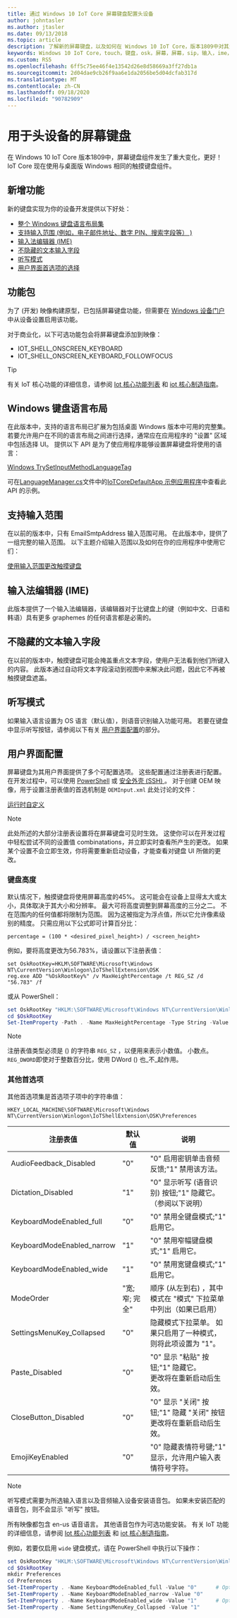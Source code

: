 ```yaml
---
title: 通过 Windows 10 IoT Core 屏幕键盘配置头设备
author: johntasler
ms.author: jtasler
ms.date: 09/13/2018
ms.topic: article
description: 了解新的屏幕键盘，以及如何在 Windows 10 IoT Core，版本1809中对其进行配置。
keywords: Windows 10 IoT Core，touch，键盘，osk，屏幕，屏幕，sip，输入，ime，头，听写，语音，语音
ms.custom: RS5
ms.openlocfilehash: 6ff5c75ee46f4e13542d26e8d58669a3ff27db1a
ms.sourcegitcommit: 2d04dae9cb26f9aa6e1da2056be5d04dcfab317d
ms.translationtype: MT
ms.contentlocale: zh-CN
ms.lasthandoff: 09/18/2020
ms.locfileid: "90782909"
---
```

# <a name="on-screen-keyboard-for-headed-devices"></a>用于头设备的屏幕键盘

在 Windows 10 IoT Core 版本1809中，屏幕键盘组件发生了重大变化，更好！ IoT Core 现在使用与桌面版 Windows 相同的触摸键盘组件。

## <a name="new-features"></a>新增功能
新的键盘实现为你的设备开发提供以下好处：

* [整个 Windows 键盘语言布局集](#windows-keyboard-language-layouts)
* [支持输入范围 (例如，电子邮件地址、数字 PIN、搜索字段等） ) ](#support-for-input-scopes)
* [输入法编辑器 (IME)](#input-method-editor-ime)
* [不隐藏的文本输入字段](#non-obscured-text-input-fields)
* [听写模式](#dictation-mode)
* [用户界面首选项的选择](#user-interface-configuration)

## <a name="feature-packages"></a>功能包

为了 (开发) 映像构建原型，已包括屏幕键盘功能，但需要在 [Windows 设备门户](../manage-your-device/deviceportal.md#iot-specific-features)中从设备设置启用该功能。

对于商业化，以下可选功能包会将屏幕键盘添加到映像：
* IOT_SHELL_ONSCREEN_KEYBOARD
* IOT_SHELL_ONSCREEN_KEYBOARD_FOLLOWFOCUS

> [!TIP]
> 有关 IoT 核心功能的详细信息，请参阅 [Iot 核心功能列表](/windows-hardware/manufacture/iot/iot-core-feature-list) 和 [iot 核心制造指南](/windows-hardware/manufacture/iot/iot-core-manufacturing-guide)。

## <a name="windows-keyboard-language-layouts"></a>Windows 键盘语言布局

在此版本中，支持的语言布局已扩展为包括桌面 Windows 版本中可用的完整集。 若要允许用户在不同的语言布局之间进行选择，通常应在应用程序的 "设置" 区域中包括选择 UI。 提供以下 API 是为了使应用程序能够设置屏幕键盘将使用的语言：

[Windows TrySetInputMethodLanguageTag](/uwp/api/windows.globalization.language.trysetinputmethodlanguagetag)

可在[LanguageManager.cs](https://github.com/Microsoft/Windows-iotcore-samples/blob/develop/Samples/IoTCoreDefaultApp/CS/IoTCoreDefaultApp/Presenters/LanguageManager.cs)文件中的[IoTCoreDefaultApp 示例应用程序](https://github.com/Microsoft/Windows-iotcore-samples/tree/develop/Samples/IoTCoreDefaultApp)中查看此 API 的示例。

## <a name="support-for-input-scopes"></a>支持输入范围

在以前的版本中，只有 EmailSmtpAddress 输入范围可用。 在此版本中，提供了一组完整的输入范围。 以下主题介绍输入范围以及如何在你的应用程序中使用它们：

[使用输入范围更改触摸键盘](/windows/uwp/design/input/use-input-scope-to-change-the-touch-keyboard)

## <a name="input-method-editor-ime"></a>输入法编辑器 (IME)

此版本提供了一个输入法编辑器，该编辑器对于比键盘上的键（例如中文、日语和韩语）具有更多 graphemes 的任何语言都是必需的。

## <a name="non-obscured-text-input-fields"></a>不隐藏的文本输入字段

在以前的版本中，触摸键盘可能会掩盖重点文本字段，使用户无法看到他们所键入的内容。 此版本通过自动将文本字段滚动到视图中来解决此问题，因此它不再被触摸键盘遮盖。

## <a name="dictation-mode"></a>听写模式

如果输入语言设置为 OS 语言（默认值），则语音识别输入功能可用。
若要在键盘中显示听写按钮，请参阅以下有关 [用户界面配置](#user-interface-configuration)的部分。

## <a name="user-interface-configuration"></a>用户界面配置

屏幕键盘为其用户界面提供了多个可配置选项。 这些配置通过注册表进行配置。
在开发过程中，可以使用 [PowerShell](/windows/iot-core/connect-your-device/powershell) 或 [安全外壳 (SSH) ](/windows/iot-core/connect-your-device/ssh)。 对于创建 OEM 映像，用于设置注册表值的首选机制是 `OEMInput.xml` 此处讨论的文件：

[运行时自定义](/windows-hardware/manufacture/iot/oscustomizations#runtime-customizations)

> [!NOTE]
> 此处所述的大部分注册表设置将在屏幕键盘可见时生效。
> 这使你可以在开发过程中轻松尝试不同的设置值 combinatations，并立即实时查看所产生的更改。 如果某个设置不会立即生效，你将需要重新启动设备，才能查看对键盘 UI 所做的更改。

### <a name="keyboard-height"></a>键盘高度

默认情况下，触摸键盘将使用屏幕高度的45%。 这可能会在设备上显得太大或太小，具体取决于其大小和分辨率。 最大可将高度调整到屏幕高度的三分之二。 不在范围内的任何值都将限制为范围。 因为这被指定为浮点值，所以它允许像素级别的精度。 只需应用以下公式即可计算百分比：

`percentage = (100 * <desired_pixel_height>) / <screen_height>`

例如，要将高度更改为56.783%，请设置以下注册表值：
```console
set OskRootKey=HKLM\SOFTWARE\Microsoft\Windows NT\CurrentVersion\Winlogon\IoTShellExtension\OSK
reg.exe ADD "%OskRootKey%" /v MaxHeightPercentage /t REG_SZ /d "56.783" /f
```
或从 PowerShell：
```powershell
set OskRootKey "HKLM:\SOFTWARE\Microsoft\Windows NT\CurrentVersion\Winlogon\IoTShellExtension\OSK"
cd $OskRootKey
Set-ItemProperty -Path . -Name MaxHeightPercentage -Type String -Value 56.783
```

> [!NOTE]
> 注册表值类型必须是 () 的字符串 `REG_SZ` ，以便用来表示小数值。
> 小数点。 `REG_DWORD`即使对于整数百分比，使用 DWord () 也_不_起作用。

### <a name="additional-preferences"></a>其他首选项

其他首选项集是首选项子项中的字符串值：
```
HKEY_LOCAL_MACHINE\SOFTWARE\Microsoft\Windows NT\CurrentVersion\Winlogon\IoTShellExtension\OSK\Preferences
```

| 注册表值               | 默认值      | 说明                                                                                         |
| ---------------------------- | ------------------ | --------------------------------------------------------------------------------------------------- |
| AudioFeedback_Disabled       | "0"                | "0" 启用密钥单击音频反馈;"1" 禁用该方法。                                          |
| Dictation_Disabled           | "1"                | "0" 显示听写 (语音识别) 按钮;"1" 隐藏它。<br/> （参阅以下说明）             |
| KeyboardModeEnabled_full     | "0"                | "0" 禁用全键盘模式;"1" 启用它。                                                |
| KeyboardModeEnabled_narrow   | "1"                | "0" 禁用窄幅键盘模式;"1" 启用它。                                              |
| KeyboardModeEnabled_wide     | "1"                | "0" 禁用宽键盘模式;"1" 启用它。                                                |
| ModeOrder                    | "宽; 窄; 完全" | 顺序 (从左到右) ，其中模式在 "模式" 下拉菜单中列出（如果已启用） |
| SettingsMenuKey_Collapsed    | "0"                | 隐藏模式下拉菜单。 如果只启用了一种模式，则将此项设置为 "1"。                         |
| Paste_Disabled               | "0"                | "0" 显示 "粘贴" 按钮;"1" 隐藏它。<br/> 更改将在重新启动后生效。                    |
| CloseButton_Disabled         | "0"                | "0" 显示 "关闭" 按钮;"1" 隐藏 "关闭" 按钮<br/> 更改将在重新启动后生效。       |
| EmojiKeyEnabled              | "0"                | "0" 隐藏表情符号键;"1" 显示，允许用户输入表情符号字符。                 |

> [!NOTE]
> 听写模式需要为所选输入语言以及音频输入设备安装语音包。 如果未安装匹配的语音包，则不会显示 "听写" 按钮。
> 
> 所有映像都包含 en-us 语音语言。 其他语音包作为可选功能安装。
> 有关 IoT 功能的详细信息，请参阅 [Iot 核心功能列表](/windows-hardware/manufacture/iot/iot-core-feature-list) 和 [iot 核心制造指南](/windows-hardware/manufacture/iot/iot-core-manufacturing-guide)。

例如，若要仅启用 `wide` 键盘模式，请在 PowerShell 中执行以下操作：
```powershell
set OskRootKey "HKLM:\SOFTWARE\Microsoft\Windows NT\CurrentVersion\Winlogon\IoTShellExtension\OSK"
cd $OskRootKey
mkdir Preferences
cd Preferences
Set-ItemProperty . -Name KeyboardModeEnabled_full -Value "0"      # Optional, since the default is "0"
Set-ItemProperty . -Name KeyboardModeEnabled_narrow -Value "0"
Set-ItemProperty . -Name KeyboardModeEnabled_wide -Value "1"      # Optional, since the default is "1"
Set-ItemProperty . -Name SettingsMenuKey_Collapsed -Value "1"
```
